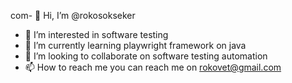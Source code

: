 com- 👋 Hi, I’m @rokosokseker
- 👀 I’m interested in software testing
- 🌱 I’m currently learning playwright framework on java
- 💞️ I’m looking to collaborate on software testing automation
- 📫 How to reach me you can reach me on rokovet@gmail.com

<!---
rokosokseker/rokosokseker is a ✨ special ✨ repository because its `README.md` (this file) appears on your GitHub profile.
You canach me  click the Preview link to take a look at your changes.
--->
